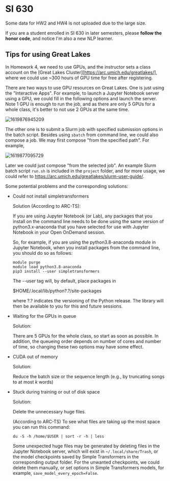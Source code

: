 # SI 630

Some data for HW2 and HW4 is not uploaded due to the large size.

If you are a student enrolled in SI 630 in later semesters, please **follow the honor code**, and notice I'm also a new NLP learner.



## Tips for using Great Lakes

In Homework 4, we need to use GPUs, and the instructor sets a class account on the [Great Lakes Cluster][https://arc.umich.edu/greatlakes/], where we could use  ~300 hours of GPU time for free after registering.

There are two ways to use GPU resources on Great Lakes. One is just using the "Interactive Apps". For example, to launch a Jupyter Notebook server using a GPU, we could fill in the following options and launch the server. Note 1 GPU is enough to run the job, and as there are only 5 GPUs for a whole class, it's better to not use 2 GPUs at the same time.

![1619876945209](C:\Users\25848\AppData\Roaming\Typora\typora-user-images\1619876945209.png)



The other one is to submit a Slurm job with specified submission options in the batch script. Besides using `sbatch` from command line, we could also compose a job. We may first compose "from the specified path". For example,

![1619877095729](C:\Users\25848\AppData\Roaming\Typora\typora-user-images\1619877095729.png)

Later we could just compose "from the selected job". An example Slurm batch script `run.sh` is included in the `project` folder, and for more usage, we could refer to https://arc.umich.edu/greatlakes/slurm-user-guide/.

Some potential problems and the corresponding solutions:

- Could not install simpletransformers

  Solution (According to ARC-TS):

  If you are using Jupyter Notebook (or Lab), any packages that you install on the command line needs to be done using the same version of python3.x-anaconda that you have selected for use with Jupyter Notebook in your Open OnDemand session.

  So, for example, if you are using the python3.8-anaconda module in Jupyter Notebook, when you install packages from the command line, you should do so as follows:  

  ```
  module purge
  module load python3.8-anaconda
  pip3 install --user simpletransformers
  ```

  The --user tag will, by default, place packages in

  $HOME/.local/lib/python?.?/site-packages

  where ?.? indicates the versioning of the Python release. The library will then be available to you for this and future sessions.

- Waiting for the GPUs in queue

  Solution: 

  There are 5 GPUs for the whole class, so start as soon as possible. In addition, the queueing order depends on number of cores and number of time, so changing these two options may have some effect.

- CUDA out of memory

  Solution: 

  Reduce the batch size or the sequence length (e.g., by truncating songs to at most *k* words)

- Stuck during training or out of disk space

  Solution: 

  Delete the unnecessary huge files.

  (According to ARC-TS) To see what files are taking up the most space you can run this command:

  `du -S -h /home/$USER | sort -r -h | less`

  Some unexpected huge files may be generated by deleting files in the Jupyter Notebook server, which will exist in `~/.local/share/Trash`, or the model checkpoints saved by Simple Transformers in the corresponding output folder. For the unwanted checkpoints, we could delete them manually, or set options in Simple Transformers models, for example, `save_model_every_epoch=False`.

  